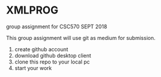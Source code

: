 # XMLPROG
group assignment for CSC570 SEPT 2018

This group assignment will use git as medium for submission. 

1. create github account
2. download github desktop client
3. clone this repo to your local pc
4. start your work
